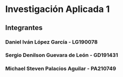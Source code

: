 # Investigación Aplicada 1

## Integrantes

### Daniel Iván López García - LG190078
### Sergio Denilson Guevara de León - GD191431
### Michael Steven Palacios Aguilar - PA210749
